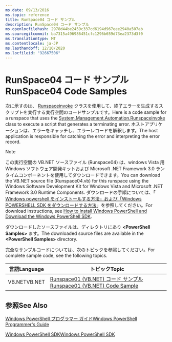 ```yaml
---
ms.date: 09/13/2016
ms.topic: reference
title: RunSpace04 コード サンプル
description: RunSpace04 コード サンプル
ms.openlocfilehash: 2978d44be2459c337cd6194d967eee2940a507ab
ms.sourcegitcommit: ba7315a496986451cfc1296b659d73ea2373d3f0
ms.translationtype: MT
ms.contentlocale: ja-JP
ms.lasthandoff: 12/10/2020
ms.locfileid: "92667506"
---
```

# <a name="runspace04-code-samples"></a><span data-ttu-id="1464e-103">RunSpace04 コード サンプル</span><span class="sxs-lookup"><span data-stu-id="1464e-103">RunSpace04 Code Samples</span></span>

<span data-ttu-id="1464e-104">次に示すのは、 [Runspaceinvoke](/dotnet/api/System.Management.Automation.RunspaceInvoke) クラスを使用して、終了エラーを生成するスクリプトを実行する実行空間のコードサンプルです。</span><span class="sxs-lookup"><span data-stu-id="1464e-104">Here is a code sample for a runspace that uses the [System.Management.Automation.Runspaceinvoke](/dotnet/api/System.Management.Automation.RunspaceInvoke) class to execute a script that generates a terminating error.</span></span> <span data-ttu-id="1464e-105">ホストアプリケーションは、エラーをキャッチし、エラーレコードを解釈します。</span><span class="sxs-lookup"><span data-stu-id="1464e-105">The host application is responsible for catching the error and interpreting the error record.</span></span>

> [!NOTE]
> <span data-ttu-id="1464e-106">この実行空間の VB.NET ソースファイル (Runspace04) は、windows Vista 用 Windows ソフトウェア開発キットおよび Microsoft .NET Framework 3.0 ランタイムコンポーネントを使用してダウンロードできます。</span><span class="sxs-lookup"><span data-stu-id="1464e-106">You can download the VB.NET source file (Runspace04.vb) for this runspace using the Windows Software Development Kit for Windows Vista and Microsoft .NET Framework 3.0 Runtime Components.</span></span> <span data-ttu-id="1464e-107">ダウンロードの手順については、「 [Windows powershell をインストールする方法」および「Windows POWERSHELL SDK をダウンロードする方法](/powershell/scripting/developer/installing-the-windows-powershell-sdk)」を参照してください。</span><span class="sxs-lookup"><span data-stu-id="1464e-107">For download instructions, see [How to Install Windows PowerShell and Download the Windows PowerShell SDK](/powershell/scripting/developer/installing-the-windows-powershell-sdk).</span></span>
>
> <span data-ttu-id="1464e-108">ダウンロードしたソースファイルは、ディレクトリにあり **\<PowerShell Samples>** ます。</span><span class="sxs-lookup"><span data-stu-id="1464e-108">The downloaded source files are available in the **\<PowerShell Samples>** directory.</span></span>

<span data-ttu-id="1464e-109">完全なサンプルコードについては、次のトピックを参照してください。</span><span class="sxs-lookup"><span data-stu-id="1464e-109">For complete sample code, see the following topics.</span></span>

|<span data-ttu-id="1464e-110">言語</span><span class="sxs-lookup"><span data-stu-id="1464e-110">Language</span></span>|<span data-ttu-id="1464e-111">トピック</span><span class="sxs-lookup"><span data-stu-id="1464e-111">Topic</span></span>|
|--------------|-----------|
|<span data-ttu-id="1464e-112">VB.NET</span><span class="sxs-lookup"><span data-stu-id="1464e-112">VB.NET</span></span>|[<span data-ttu-id="1464e-113">Runspace01 (VB.NET) コード サンプル</span><span class="sxs-lookup"><span data-stu-id="1464e-113">Runspace01 (VB.NET) Code Sample</span></span>](./runspace01-vb-net-code-sample.md)|

## <a name="see-also"></a><span data-ttu-id="1464e-114">参照</span><span class="sxs-lookup"><span data-stu-id="1464e-114">See Also</span></span>

[<span data-ttu-id="1464e-115">Windows PowerShell プログラマー ガイド</span><span class="sxs-lookup"><span data-stu-id="1464e-115">Windows PowerShell Programmer's Guide</span></span>](./windows-powershell-programmer-s-guide.md)

[<span data-ttu-id="1464e-116">Windows PowerShell SDK</span><span class="sxs-lookup"><span data-stu-id="1464e-116">Windows PowerShell SDK</span></span>](../windows-powershell-reference.md)
